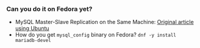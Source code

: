 ### Can you do it on Fedora yet?

- MySQL Master-Slave Replication on the Same Machine: [Original article using Ubuntu](http://www.toptal.com/mysql/mysql-master-slave-replication-tutorial)
- How do you get `mysql_config` binary on Fedora? ``dnf -y install mariadb-devel``


